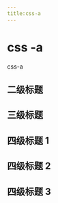 ```yaml
---
title:css-a
---
```

# css -a 
css-a 

## 二级标题

## 三级标题

## 四级标题 1

## 四级标题 2

## 四级标题 3
